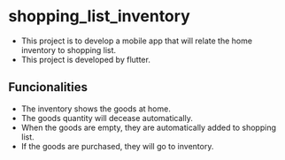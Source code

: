 # shopping_list_inventory

- This project is to develop a mobile app that will relate the home inventory to shopping list.
- This project is developed by flutter.

## Funcionalities

- The inventory shows the goods at home. 
- The goods quantity will decease automatically.
- When the goods are empty, they are automatically added to shopping list.
- If the goods are purchased, they will go to inventory.